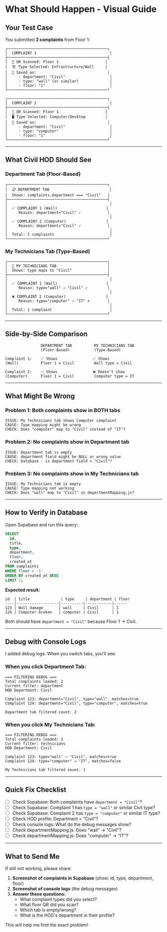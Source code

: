 # What Should Happen - Visual Guide

## Your Test Case

You submitted **2 complaints** from Floor 1:

```
┌─────────────────────────────────────────────┐
│  COMPLAINT 1                                 │
├─────────────────────────────────────────────┤
│  📱 QR Scanned: Floor 1                     │
│  🏗️ Type Selected: Infrastructure/Wall     │
│  💾 Saved as:                                │
│     - department: "Civil"                    │
│     - type: "wall" (or similar)              │
│     - floor: "1"                             │
└─────────────────────────────────────────────┘

┌─────────────────────────────────────────────┐
│  COMPLAINT 2                                 │
├─────────────────────────────────────────────┤
│  📱 QR Scanned: Floor 1                     │
│  🖥️ Type Selected: Computer/Desktop         │
│  💾 Saved as:                                │
│     - department: "Civil"                    │
│     - type: "computer"                       │
│     - floor: "1"                             │
└─────────────────────────────────────────────┘
```

---

## What Civil HOD Should See

### Department Tab (Floor-Based)
```
┌─────────────────────────────────────────────┐
│  📋 DEPARTMENT TAB                           │
│  Shows: complaints.department === "Civil"   │
├─────────────────────────────────────────────┤
│                                              │
│  ✅ COMPLAINT 1 (Wall)                      │
│     Reason: department="Civil" ✓            │
│                                              │
│  ✅ COMPLAINT 2 (Computer)                  │
│     Reason: department="Civil" ✓            │
│                                              │
│  Total: 2 complaints                         │
└─────────────────────────────────────────────┘
```

### My Technicians Tab (Type-Based)
```
┌─────────────────────────────────────────────┐
│  👥 MY TECHNICIANS TAB                       │
│  Shows: type maps to "Civil"                │
├─────────────────────────────────────────────┤
│                                              │
│  ✅ COMPLAINT 1 (Wall)                      │
│     Reason: type="wall" → "Civil" ✓         │
│                                              │
│  ❌ COMPLAINT 2 (Computer)                  │
│     Reason: type="computer" → "IT" ✗        │
│                                              │
│  Total: 1 complaint                          │
└─────────────────────────────────────────────┘
```

---

## Side-by-Side Comparison

```
                DEPARTMENT TAB          MY TECHNICIANS TAB
                (Floor-Based)           (Type-Based)

Complaint 1:    ✅ Shows                ✅ Shows
(Wall)          Floor 1 = Civil         Wall type = Civil
                                        
Complaint 2:    ✅ Shows                ❌ Doesn't show
(Computer)      Floor 1 = Civil         Computer type = IT
```

---

## What Might Be Wrong

### Problem 1: Both complaints show in BOTH tabs
```
ISSUE: My Technicians tab shows Computer complaint
CAUSE: Type mapping might be wrong
CHECK: Does "computer" map to "Civil" instead of "IT"?
```

### Problem 2: No complaints show in Department tab
```
ISSUE: Department tab is empty
CAUSE: department field might be NULL or wrong value
CHECK: Database - is department field = "Civil"?
```

### Problem 3: No complaints show in My Technicians tab
```
ISSUE: My Technicians tab is empty
CAUSE: Type mapping not working
CHECK: Does "wall" map to "Civil" in departmentMapping.js?
```

---

## How to Verify in Database

Open Supabase and run this query:

```sql
SELECT 
  id,
  title,
  type,
  department,
  floor,
  created_at
FROM complaints
WHERE floor = '1'
ORDER BY created_at DESC
LIMIT 5;
```

**Expected result:**
```
id  | title              | type     | department | floor
----|-------------------|----------|------------|------
123 | Wall damage       | wall     | Civil      | 1
124 | Computer broken   | computer | Civil      | 1
```

Both should have `department = "Civil"` because Floor 1 → Civil.

---

## Debug with Console Logs

I added debug logs. When you switch tabs, you'll see:

### When you click Department Tab:
```
=== FILTERING DEBUG ===
Total complaints loaded: 2
Current filter: department
HOD Department: Civil

Complaint 123: department="Civil", type="wall", matches=true
Complaint 124: department="Civil", type="computer", matches=true

Department tab filtered count: 2
```

### When you click My Technicians Tab:
```
=== FILTERING DEBUG ===
Total complaints loaded: 2
Current filter: technicians
HOD Department: Civil

Complaint 123: type="wall" → "Civil", matches=true
Complaint 124: type="computer" → "IT", matches=false

My Technicians tab filtered count: 1
```

---

## Quick Fix Checklist

- [ ] Check Supabase: Both complaints have `department = "Civil"`?
- [ ] Check Supabase: Complaint 1 has `type = "wall"` or similar Civil type?
- [ ] Check Supabase: Complaint 2 has `type = "computer"` or similar IT type?
- [ ] Check HOD profile: Department = "Civil"?
- [ ] Check console logs: What do the debug messages show?
- [ ] Check departmentMapping.js: Does "wall" → "Civil"?
- [ ] Check departmentMapping.js: Does "computer" → "IT"?

---

## What to Send Me

If still not working, please share:

1. **Screenshot of complaints in Supabase** (show: id, type, department, floor)
2. **Screenshot of console logs** (the debug messages)
3. **Answer these questions:**
   - What complaint types did you select?
   - What floor QR did you scan?
   - Which tab is empty/wrong?
   - What is the HOD's department in their profile?

This will help me find the exact problem!
